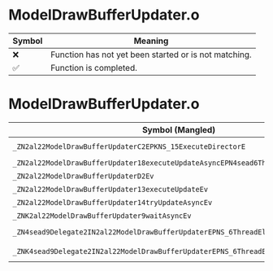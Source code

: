 # ModelDrawBufferUpdater.o
| Symbol | Meaning 
| ------------- | ------------- 
| :x: | Function has not yet been started or is not matching. 
| :white_check_mark: | Function is completed. 


# ModelDrawBufferUpdater.o
| Symbol (Mangled) | Symbol (Demangled) | Decompiled? |
| ------------- |  ------------- | ------------- |
| `_ZN2al22ModelDrawBufferUpdaterC2EPKNS_15ExecuteDirectorE` | `al::ModelDrawBufferUpdater::ModelDrawBufferUpdater(al::ExecuteDirector const*)` | :white_check_mark: |
| `_ZN2al22ModelDrawBufferUpdater18executeUpdateAsyncEPN4sead6ThreadEl` | `al::ModelDrawBufferUpdater::executeUpdateAsync(sead::Thread *,long)` | :white_check_mark: |
| `_ZN2al22ModelDrawBufferUpdaterD2Ev` | `al::ModelDrawBufferUpdater::~ModelDrawBufferUpdater()` | :white_check_mark: |
| `_ZN2al22ModelDrawBufferUpdater13executeUpdateEv` | `al::ModelDrawBufferUpdater::executeUpdate(void)` | :white_check_mark: |
| `_ZN2al22ModelDrawBufferUpdater14tryUpdateAsyncEv` | `al::ModelDrawBufferUpdater::tryUpdateAsync(void)` | :white_check_mark: |
| `_ZNK2al22ModelDrawBufferUpdater9waitAsyncEv` | `al::ModelDrawBufferUpdater::waitAsync(void)const` | :white_check_mark: |
| `_ZN4sead9Delegate2IN2al22ModelDrawBufferUpdaterEPNS_6ThreadElE6invokeES4_l` | `sead::Delegate2<al::ModelDrawBufferUpdater,sead::Thread *,long>::invoke(sead::Thread *,long)` | :white_check_mark: |
| `_ZNK4sead9Delegate2IN2al22ModelDrawBufferUpdaterEPNS_6ThreadElE5cloneEPNS_4HeapE` | `sead::Delegate2<al::ModelDrawBufferUpdater,sead::Thread *,long>::clone(sead::Heap *)const` | :white_check_mark: |
